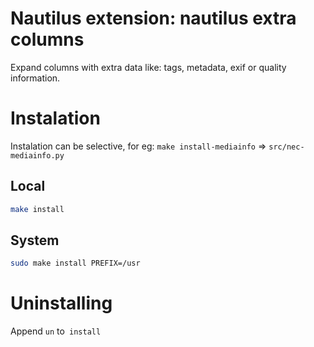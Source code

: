 # Nautilus extension: nautilus extra columns

Expand columns with extra data like: tags, metadata, exif or quality information.

# Instalation

Instalation can be selective, for eg: `make install-mediainfo` => `src/nec-mediainfo.py`

## Local

``` bash
make install
```

## System

``` bash
sudo make install PREFIX=/usr
```

# Uninstalling

Append `un` to` install`
